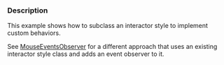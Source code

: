 ### Description

This example shows how to subclass an interactor style to implement custom behaviors.

See [MouseEventsObserver](../MouseEventsObserver) for a different approach that uses an existing interactor style class and adds an event observer to it.

